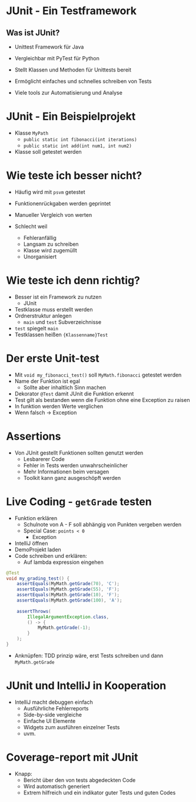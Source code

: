 # JUnit - Ein Testframework
## Was ist JUnit?
- Unittest Framework für Java
- Vergleichbar mit PyTest für Python
- Stellt Klassen und Methoden für Unittests bereit

- Ermöglicht einfaches und schnelles schreiben von Tests
- Viele tools zur Automatisierung und Analyse

# JUnit - Ein Beispielprojekt
- Klasse `MyPath`
	- `public static int fibonacci(int iterations)`
	- `public static int add(int num1, int num2)`
- Klasse soll getestet werden

# Wie teste ich besser nicht?
- Häufig wird mit `psvm` getestet
- Funktionenrückgaben werden geprintet
- Manueller Vergleich von werten

- Schlecht weil
	- Fehleranfällig
	- Langsam zu schreiben
	- Klasse wird zugemüllt
	- Unorganisiert

# Wie teste ich denn richtig?
- Besser ist ein Framework zu nutzen
	- JUnit
- Testklasse muss erstellt werden
- Ordnerstruktur anlegen
	- `main` und `test` Subverzeichnisse
- `test` spiegelt `main`
- Testklassen heißen `{Klassenname}Test`

# Der erste Unit-test
- Mit `void my_fibonacci_test()` soll `MyMath.fibonacci` getestet werden
- Name der Funktion ist egal
	- Sollte aber inhaltlich Sinn machen
- Dekorator `@Test` damit JUnit die Funktion erkennt
- Test gilt als bestanden wenn die Funktion ohne eine Exception zu raisen
- In funktion werden Werte verglichen
- Wenn falsch -> Exception

# Assertions
- Von JUnit gestellt Funktionen sollten genutzt werden
	- Lesbarerer Code
	- Fehler in Tests werden unwahrscheinlicher
	- Mehr Informationen beim versagen
	- Toolkit kann ganz ausgeschöpft werden

# Live Coding - `getGrade` testen
- Funktion erklären
	- Schulnote von A - F soll abhängig von Punkten vergeben werden
	- Special Case: `points < 0`
		- Exception
- IntelliJ öffnen
- DemoProjekt laden
- Code schreiben und erklären:
	- Auf lambda expression eingehen
```java
@Test  
void my_grading_test() {  
    assertEquals(MyMath.getGrade(70), 'C');  
    assertEquals(MyMath.getGrade(55), 'F');  
    assertEquals(MyMath.getGrade(10), 'F');  
    assertEquals(MyMath.getGrade(100), 'A');
    
    assertThrows(
	    IllegalArgumentException.class,
	    () -> {
		    MyMath.getGrade(-1);
		}
	);
}
```
- Anknüpfen: TDD prinzip wäre, erst Tests schreiben und dann `MyMath.getGrade`

# JUnit und IntelliJ in Kooperation
- IntelliJ macht debuggen einfach
	- Ausführliche Fehlerreports
	- Side-by-side vergleiche
	- Einfache UI Elemente
	- Widgets zum ausführen einzelner Tests
	- uvm.

# Coverage-report mit JUnit
- Knapp:
	- Bericht über den von tests abgedeckten Code
	- Wird automatisch generiert
	- Extrem hilfreich und ein indikator guter Tests und guten Codes
